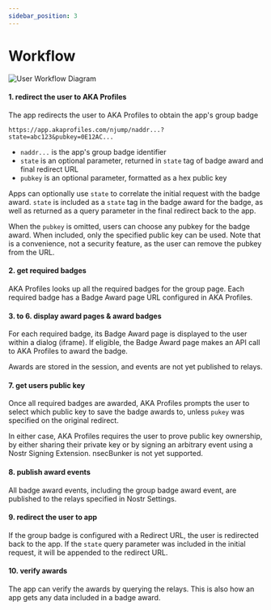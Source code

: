 ```yaml
---
sidebar_position: 3
---
```


# Workflow

![User Workflow Diagram](/img/workflow.svg)

#### 1. redirect the user to AKA Profiles

The app redirects the user to AKA Profiles to obtain the app's group badge

`https://app.akaprofiles.com/njump/naddr...?state=abc123&pubkey=0E12AC...`

- `naddr...` is the app's group badge identifier
- `state` is an optional parameter, returned in `state` tag of badge award and final redirect URL
- `pubkey` is an optional parameter, formatted as a hex public key

Apps can optionally use `state` to correlate the initial request with the badge award. `state` is included as a `state` tag in the badge award for the badge, as well as returned as a query parameter in the final redirect back to the app.

When the `pubkey` is omitted, users can choose any pubkey for the badge award. When included, only the specified public key can be used. Note that is a convenience, not a security feature, as the user can remove the pubkey from the URL.

#### 2. get required badges

AKA Profiles looks up all the required badges for the group page. Each required badge has a Badge Award page URL configured in AKA Profiles.

#### 3. to 6. display award pages & award badges

For each required badge, its Badge Award page is displayed to the user within a dialog (iframe). If eligible, the Badge Award page makes an API call to AKA Profiles to award the badge.

Awards are stored in the session, and events are not yet published to relays.

#### 7. get users public key

Once all required badges are awarded, AKA Profiles prompts the user to select which public key to save the badge awards to, unless `pukey` was specified on the original redirect.

In either case, AKA Profiles requires the user to prove public key ownership, by either sharing their private key or by signing an arbitrary event using a Nostr Signing Extension. nsecBunker is not yet supported.

#### 8. publish award events

All badge award events, including the group badge award event, are published to the relays specified in Nostr Settings.

#### 9. redirect the user to app

If the group badge is configured with a Redirect URL, the user is redirected back to the app.
If the `state` query parameter was included in the initial request, it will be appended to the redirect URL.

#### 10. verify awards

The app can verify the awards by querying the relays. This is also how an app gets any data included in a badge award.
